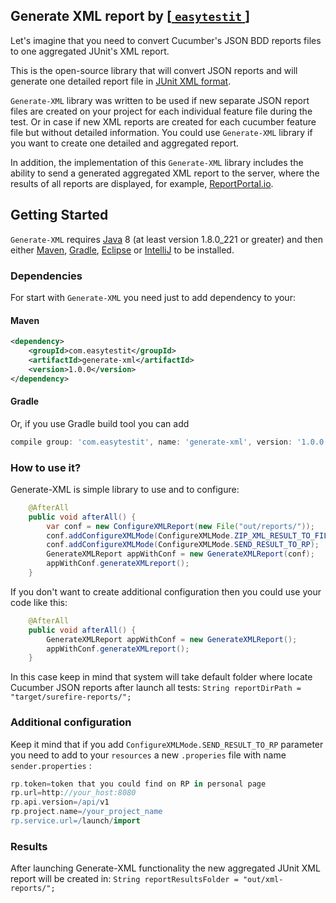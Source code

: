 ## Generate XML report by [[ `easytestit` ](http://easytestit.com/)]
Let's imagine that you need to convert Cucumber's JSON BDD reports files to one aggregated JUnit's XML report.

This is the open-source library that will convert JSON reports and will generate one detailed report file in [JUnit XML format](https://www.ibm.com/support/knowledgecenter/en/SSQ2R2_14.2.0/com.ibm.rsar.analysis.codereview.cobol.doc/topics/cac_useresults_junit.html#junitschema).

`Generate-XML` library was written to be used if new separate JSON report files are created on your project for each individual feature file during the test. Or in case if new XML reports are created for each cucumber feature file but without detailed information.
You could use `Generate-XML` library if you want to create one detailed and aggregated report. 

In addition, the implementation of this `Generate-XML` library includes the ability to send a generated aggregated XML report to the server, where the results of all reports are displayed, for example, [ReportPortal.io](https://github.com/reportportal/reportportal).

## Getting Started
`Generate-XML` requires [Java](http://www.oracle.com/technetwork/java/javase/downloads/index.html) 8 (at least version 1.8.0_221 or greater) and then either [Maven](http://maven.apache.org), [Gradle](https://gradle.org), [Eclipse](https://www.eclipse.org/ide/) or [IntelliJ](https://www.jetbrains.com/idea/) to be installed.

### Dependencies
For start with `Generate-XML` you need just to add dependency to your:
#### Maven
```xml
<dependency>
    <groupId>com.easytestit</groupId>
    <artifactId>generate-xml</artifactId>
    <version>1.0.0</version>
</dependency>
```
#### Gradle
Or, if you use Gradle build tool you can add
```groovy
compile group: 'com.easytestit', name: 'generate-xml', version: '1.0.0'
```

### How to use it?
Generate-XML is simple library to use and to configure:

```java
    @AfterAll
    public void afterAll() {
        var conf = new ConfigureXMLReport(new File("out/reports/"));
        conf.addConfigureXMLMode(ConfigureXMLMode.ZIP_XML_RESULT_TO_FILE);
        conf.addConfigureXMLMode(ConfigureXMLMode.SEND_RESULT_TO_RP);
        GenerateXMLReport appWithConf = new GenerateXMLReport(conf);
        appWithConf.generateXMLreport();
    }
```
If you don't want to create additional configuration then you could use your code like this:
```java
    @AfterAll
    public void afterAll() {
        GenerateXMLReport appWithConf = new GenerateXMLReport();
        appWithConf.generateXMLreport();
    }
```
In this case keep in mind that system will take default folder where locate Cucumber JSON reports after launch all tests:
`String reportDirPath = "target/surefire-reports/";`

### Additional configuration
Keep it mind that if you add `ConfigureXMLMode.SEND_RESULT_TO_RP` parameter you need to add to your `resources` a new `.properies` file with name `sender.properties` :

```groovy
rp.token=token that you could find on RP in personal page
rp.url=http://your_host:8080
rp.api.version=/api/v1
rp.project.name=/your_project_name
rp.service.url=/launch/import
```

### Results
After launching Generate-XML functionality the new aggregated JUnit XML report will be created in: `String reportResultsFolder = "out/xml-reports/";`
